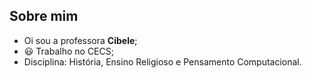 ## Sobre mim
- Oi sou a professora **Cibele**;
- 	:smiley: Trabalho no CECS;
- Disciplina: História, Ensino Religioso e Pensamento Computacional.
<!---
cibeleseed/cibeleseed is a ✨ special ✨ repository because its `README.md` (this file) appears on your GitHub profile.
You can click the Preview link to take a look at your changes.
--->
